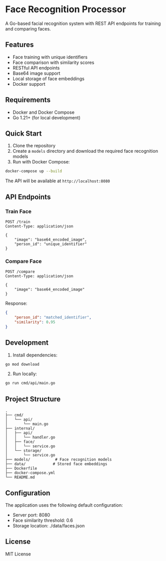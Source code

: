 # Face Recognition Processor

A Go-based facial recognition system with REST API endpoints for training and comparing faces.

## Features

- Face training with unique identifiers
- Face comparison with similarity scores
- RESTful API endpoints
- Base64 image support
- Local storage of face embeddings
- Docker support

## Requirements

- Docker and Docker Compose
- Go 1.21+ (for local development)

## Quick Start

1. Clone the repository
2. Create a `models` directory and download the required face recognition models
3. Run with Docker Compose:

```bash
docker-compose up --build
```

The API will be available at `http://localhost:8080`

## API Endpoints

### Train Face

```http
POST /train
Content-Type: application/json

{
    "image": "base64_encoded_image",
    "person_id": "unique_identifier"
}
```

### Compare Face

```http
POST /compare
Content-Type: application/json

{
    "image": "base64_encoded_image"
}
```

Response:
```json
{
    "person_id": "matched_identifier",
    "similarity": 0.95
}
```

## Development

1. Install dependencies:
```bash
go mod download
```

2. Run locally:
```bash
go run cmd/api/main.go
```

## Project Structure

```
.
├── cmd/
│   └── api/
│       └── main.go
├── internal/
│   ├── api/
│   │   └── handler.go
│   ├── face/
│   │   └── service.go
│   └── storage/
│       └── service.go
├── models/           # Face recognition models
├── data/            # Stored face embeddings
├── Dockerfile
├── docker-compose.yml
└── README.md
```

## Configuration

The application uses the following default configuration:

- Server port: 8080
- Face similarity threshold: 0.6
- Storage location: ./data/faces.json

## License

MIT License
